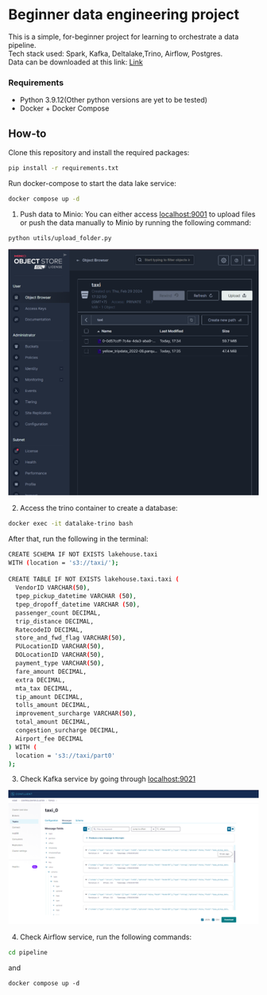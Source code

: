 Beginner data engineering project
===============================

This is a simple, for-beginner project for learning to orchestrate a data pipeline. \
Tech stack used: Spark, Kafka, Deltalake,Trino, Airflow, Postgres. \
Data can be downloaded at this link: [Link](https://www.nyc.gov/site/tlc/about/tlc-trip-record-data.page)

### Requirements
- Python 3.9.12(Other python versions are yet to be tested)
- Docker + Docker Compose 

## How-to
Clone this repository  and install the required packages: 
```bash 
pip install -r requirements.txt
```

Run docker-compose to start the data lake service: 
```bash
docker compose up -d
```

1. Push data to Minio: 
You can either access [localhost:9001](https://localhost:9001) to upload files or push the data manually to Minio by running the following command: 
```bash
python utils/upload_folder.py
```
![minio.png](imgs%2Fminio.png)

2. Access the trino container to create a database:
```bash
docker exec -it datalake-trino bash
```
After that, run the following in the terminal: 
```bash 
CREATE SCHEMA IF NOT EXISTS lakehouse.taxi
WITH (location = 's3://taxi/');

CREATE TABLE IF NOT EXISTS lakehouse.taxi.taxi (
  VendorID VARCHAR(50),
  tpep_pickup_datetime VARCHAR (50),
  tpep_dropoff_datetime VARCHAR (50),
  passenger_count DECIMAL,
  trip_distance DECIMAL,
  RatecodeID DECIMAL, 
  store_and_fwd_flag VARCHAR(50), 
  PULocationID VARCHAR(50),
  DOLocationID VARCHAR(50), 
  payment_type VARCHAR(50), 
  fare_amount DECIMAL, 
  extra DECIMAL, 
  mta_tax DECIMAL, 
  tip_amount DECIMAL, 
  tolls_amount DECIMAL, 
  improvement_surcharge VARCHAR(50),
  total_amount DECIMAL,
  congestion_surcharge DECIMAL, 
  Airport_fee DECIMAL
) WITH (
  location = 's3://taxi/part0'
);
```
3. Check Kafka service by going through [localhost:9021](localhost:9021)

![kafka.png](imgs%2Fkafka.png)

4. Check Airflow service, run the following commands: 
```bash
cd pipeline
```
and 
```
docker compose up -d
```





